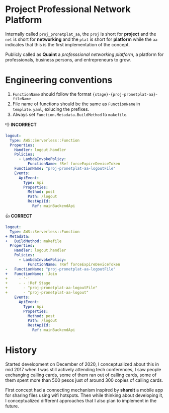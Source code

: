 # Project Professional Network Platform

Internally called `proj_pronetplat_aa`, the `proj` is short for **project** and the `net` is short for **networking** and the `plat` is short for **platform** while the `aa` indicates that this is the first implementation of the concept.

Publicly called as **Quaint** a _professsional networking platform_, a platform for professionals, business persons, and entrepreneurs to grow.

# Engineering conventions

1. `FunctionName` should follow the format `{stage}-{proj-pronetplat-aa}-fileName`
2. File name of functions should be the same as `FunctionName` in `template.yaml`, exlucing the prefixes.
3. Always set `Function.Metadata.BuildMethod` to `makefile`.

:-1: **INCORRECT**

```yaml
logout:
  Type: AWS::Serverless::Function
  Properties:
    Handler: logout.handler
    Policies:
      - LambdaInvokePolicy:
          FunctionName: !Ref forceExpireDeviceToken
    FunctionName: "proj-pronetplat-aa-logoutFile"
    Events:
      ApiEvent:
        Type: Api
        Properties:
          Method: post
          Path: /logout
          RestApiId:
            Ref: mainBackendApi
```

:+1: **CORRECT**

```yaml
logout:
  Type: AWS::Serverless::Function
+ Metadata:
+   BuildMethod: makefile
  Properties:
    Handler: logout.handler
    Policies:
      - LambdaInvokePolicy:
          FunctionName: !Ref forceExpireDeviceToken
-   FunctionName: "proj-pronetplat-aa-logoutFile"
+   FunctionName: !Join
+     - '-'
+     - - !Ref Stage
+       - "proj-pronetplat-aa-logoutFile"
+       - "proj-pronetplat-aa-logout"
    Events:
      ApiEvent:
        Type: Api
        Properties:
          Method: post
          Path: /logout
          RestApiId:
            Ref: mainBackendApi
```

# History

Started development on December of 2020, I conceptualized about this in mid 2017 when I was still actively attending tech conferences, I saw people exchanging calling cards, some of them ran out of calling cards, some of them spent more than 500 pesos just of around 300 copies of calling cards.

First concept had a connecting mechanism inspired by **shareit** a mobile app for sharing files using wifi hotspots. Then while thinking about developing it, I conceptualized different approaches that I also plan to implement in the future.
